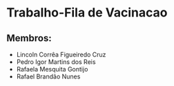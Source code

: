 # Trabalho-Fila de Vacinacao

## Membros:
 - Lincoln Corrêa Figueiredo Cruz
 - Pedro Igor Martins dos Reis
 - Rafaela Mesquita Gontijo
 - Rafael Brandão Nunes
